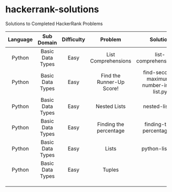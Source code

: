 # hackerrank-solutions
Solutions to Completed HackerRank Problems 


| Language |    Sub Domain    | Difficulty |          Problem          |                 Solution                |
|:--------:|:----------------:|:----------:|:-------------------------:|:---------------------------------------:|
| Python   | Basic Data Types | Easy       | List Comprehensions       | list-comprehensions.py                  |
| Python   | Basic Data Types | Easy       | Find the Runner-Up Score! | find-second-maximum-number-in-a-list.py |
| Python   | Basic Data Types | Easy       | Nested Lists              | nested-list.py                          |
| Python   | Basic Data Types | Easy       | Finding the percentage    | finding-the-percentage.py               |
| Python   | Basic Data Types | Easy       | Lists                     | python-lists.py                         |
| Python   | Basic Data Types | Easy       | Tuples                    |                                         |
|          |                  |            |                           |                                         |
|          |                  |            |                           |                                         |
|          |                  |            |                           |                                         |

